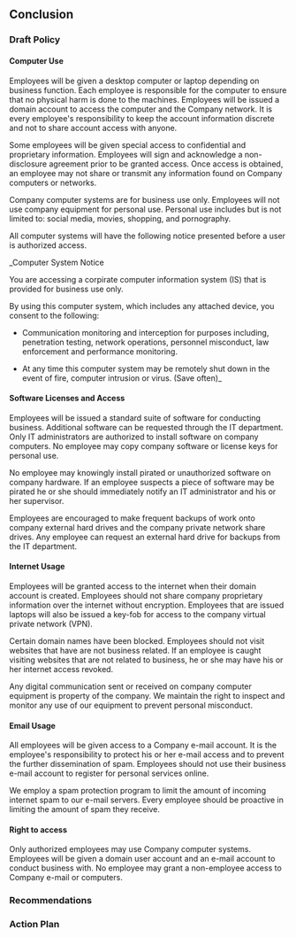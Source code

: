 ## Conclusion

### Draft Policy

#### Computer Use

Employees will be given a desktop computer or laptop depending on business function.
Each employee is responsible for the computer to ensure that no physical harm is done
to the machines. Employees will be issued a domain account to access the computer and 
the Company network. It is every employee's responsibility to keep the account 
information discrete and not to share account access with anyone.

Some employees will be given special access to confidential and proprietary 
information. Employees will sign and acknowledge a non-disclosure agreement prior to 
be granted access. Once access is obtained, an employee may not share or transmit any
information found on Company computers or networks.

Company computer systems are for business use only. Employees will not use company
equipment for personal use. Personal use includes but is not limited to: social media,
movies, shopping, and pornography. 

All computer systems will have the following notice presented before a user is 
authorized access.

_Computer System Notice

You are accessing a corpirate computer information system (IS) that is provided for 
business use only.

By using this computer system, which includes any attached device, you consent to the
following:

 - Communication monitoring and interception for purposes including, 
   penetration testing, network operations, personnel misconduct, law enforcement and
   performance monitoring.

 - At any time this computer system may be remotely shut down in the event of fire, 
   computer intrusion or virus. (Save often)_

#### Software Licenses and Access

Employees will be issued a standard suite of software for conducting business. 
Additional software can be requested through the IT department. Only IT administrators
are authorized to install software on company computers. No employee may copy company 
software or license keys for personal use. 

No employee may knowingly install pirated or unauthorized software on company 
hardware. If an employee suspects a piece of software may be pirated he or she should
immediately notify an IT administrator and his or her supervisor.

Employees are encouraged to make frequent backups of work onto company external 
hard drives and the company private network share drives. Any employee can request
an external hard drive for backups from the IT department.

#### Internet Usage

Employees will be granted access to the internet when their domain account is created.
Employees should not share company proprietary information over the internet without
encryption. Employees that are issued laptops will also be issued a key-fob for access
to the company virtual private network (VPN). 

Certain domain names have been blocked. Employees should not visit websites that have 
are not business related. If an employee is caught visiting websites that are not
related to business, he or she may have his or her internet access revoked.

Any digital communication sent or received on company computer equipment is property
of the company. We maintain the right to inspect and monitor any use of our equipment
to prevent personal misconduct. 

#### Email Usage

All employees will be given access to a Company e-mail account. It is the employee's
responsibility to protect his or her e-mail access and to prevent the further 
dissemination of spam. Employees should not use their business e-mail account to 
register for personal services online. 

We employ a spam protection program to limit the amount of incoming internet spam 
to our e-mail servers. Every employee should be proactive in limiting the amount of 
spam they receive.

#### Right to access

Only authorized employees may use Company computer systems. Employees will be given
a domain user account and an e-mail account to conduct business with. No employee
may grant a non-employee access to Company e-mail or computers. 

### Recommendations

### Action Plan
